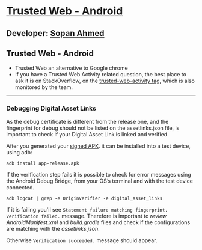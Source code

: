 # [ Trusted Web - Android][published url]
## Developer: [Sopan Ahmed][instructor url]

Trusted Web - Android
---------------------

 * Trusted Web an alternative to Google chrome
 * If you have a Trusted Web Activity related question, the best place to ask it is on StackOverflow, on the
 [trusted-web-activity tag](https://stackoverflow.com/questions/tagged/trusted-web-activity), which is also
 monitored by the team.

------

### Debugging Digital Asset Links

As the debug certificate is different from the release one, and the fingerprint for debug should not be listed on the assetlinks.json file, is important to check if your Digital Asset Link is linked and verified.

After you generated your [signed APK](https://developer.android.com/studio/publish/app-signing#sign-apk). it can be installed into a test device, using adb:

``
adb install app-release.apk
``

If the verification step fails it is possible to check for error messages using the Android Debug Bridge, from your OS’s terminal and with the test device connected.

``
adb logcat | grep -e OriginVerifier -e digital_asset_links
``

If it is failing you'll see ``Statement failure matching fingerprint. Verification failed.`` message. Therefore is important to *review* *AndroidManifest.xml* and *build.gradle* files and check if the configurations are matching with the *assetlinks.json*.

Otherwise ``Verification succeeded.`` message should appear.

[published url]: https://github.com/gitproject09/trustedWebAndroid
[instructor url]: https://github.com/gitproject09
